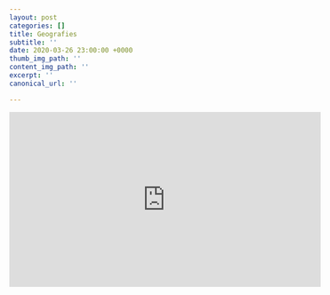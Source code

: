 ```yaml
---
layout: post
categories: []
title: Geografies
subtitle: ''
date: 2020-03-26 23:00:00 +0000
thumb_img_path: ''
content_img_path: ''
excerpt: ''
canonical_url: ''

---
```

<iframe width="560" height="315" src="https://www.youtube.com/embed/xLUq_nsElWI" frameborder="0" allow="accelerometer; autoplay; encrypted-media; gyroscope; picture-in-picture" allowfullscreen></iframe>